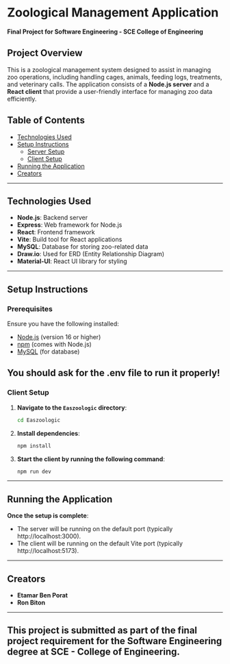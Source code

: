 # Zoological Management Application

**Final Project for Software Engineering - SCE College of Engineering**

## Project Overview

This is a zoological management system designed to assist in managing zoo operations, including handling cages, animals, feeding logs, treatments, and veterinary calls. The application consists of a **Node.js server** and a **React client** that provide a user-friendly interface for managing zoo data efficiently.

## Table of Contents

- [Technologies Used](#technologies-used)
- [Setup Instructions](#setup-instructions)
  - [Server Setup](#server-setup)
  - [Client Setup](#client-setup)
- [Running the Application](#running-the-application)
- [Creators](#creators)

---

## Technologies Used

- **Node.js**: Backend server
- **Express**: Web framework for Node.js
- **React**: Frontend framework
- **Vite**: Build tool for React applications
- **MySQL**: Database for storing zoo-related data
- **Draw.io**: Used for ERD (Entity Relationship Diagram)
- **Material-UI**: React UI library for styling

---

## Setup Instructions

### Prerequisites

Ensure you have the following installed:

- [Node.js](https://nodejs.org/) (version 16 or higher)
- [npm](https://www.npmjs.com/) (comes with Node.js)
- [MySQL](https://www.mysql.com/) (for database)

## You should ask for the .env file to run it properly!



   
### Client Setup

1. **Navigate to the `Easzoologic` directory**:
   
   ```bash
   cd Easzoologic
   ```
   
2. **Install dependencies**:
   
   ```bash
   npm install
   ```   
   
3. **Start the client by running the following command**:
   
   ```bash
   npm run dev
   ```   


 ---
 
## Running the Application
  **Once the setup is complete**:
  
- The server will be running on the default port (typically http://localhost:3000).
- The client will be running on the default Vite port (typically http://localhost:5173).
	
 ---
 
## Creators
 
- **Etamar Ben Porat**
- **Ron Biton**
	
 ---
This project is submitted as part of the final project requirement for the Software Engineering degree at SCE - College of Engineering.
 ---
